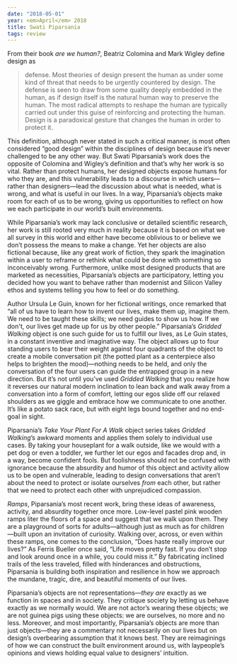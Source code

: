 ```yaml
---
date: "2018-05-01"
year: <em>April</em> 2018
title: Swati Piparsania
tags: review
---
```


From their book *are we human?*, Beatriz Colomina and Mark Wigley define design as
> defense. Most theories of design present the human as under some kind of threat that needs to be urgently countered by design. The defense is seen to draw from some quality deeply embedded in the human, as if design itself is the natural human way to preserve the human. The most radical attempts to reshape the human are typically carried out under this guise of reinforcing and protecting the human. Design is a paradoxical gesture that changes the human in order to protect it.

This definition, although never stated in such a critical manner, is most often considered “good design” within the disciplines of design because it’s never challenged to be any other way. But Swati Piparsania’s work does the opposite of Colomina and Wigley’s definition and that’s why her work is so vital. Rather than protect humans, her designed objects expose humans for who they are, and this vulnerability leads to a discourse in which users—rather than designers—lead the discussion about what is needed, what is wrong, and what is useful in our lives. In a way, Piparsania’s objects make room for each of us to be wrong, giving us opportunities to reflect on how we each participate in our world’s built environments.

While Piparsania’s work may lack conclusive or detailed scientific research, her work is still rooted very much in reality because it is based on what we all survey in this world and either have become oblivious to or believe we don’t possess the means to make a change. Yet her objects are also fictional because, like any great work of fiction, they spark the imagination within a user to reframe or rethink what could be done with something so inconceivably wrong. Furthermore, unlike most designed products that are marketed as necessities, Piparsania’s objects are participatory, letting you decided how you want to behave rather than modernist and Silicon Valley ethos and systems telling you how to feel or do something.

Author Ursula Le Guin, known for her fictional writings, once remarked that “all of us have to learn how to invent our lives, make them up, imagine them. We need to be taught these skills; we need guides to show us how. If we don't, our lives get made up for us by other people.” Piparsania’s *Gridded Walking* object is one such guide for us to fulfill our lives, as Le Guin states, in a constant inventive and imaginative way. The object allows up to four standing users to bear their weight against four quadrants of the object to create a mobile conversation pit (the potted plant as a centerpiece also helps to brighten the mood)—nothing needs to be held, and only the conversation of the four users can guide the entrapped group in a new direction. But it’s not until you’ve used *Gridded Walking* that you realize how it reverses our natural modern inclination to lean back and walk away from a conversation into a form of comfort, letting our egos slide off our relaxed shoulders as we giggle and embrace how we communicate to one another. It’s like a potato sack race, but with eight legs bound together and no end-goal in sight.

Piparsania’s *Take Your Plant For A Walk* object series takes *Gridded Walking*’s awkward moments and applies them solely to individual use cases. By taking your houseplant for a walk outside, like we would with a pet dog or even a toddler, we further let our egos and facades drop and, in a way, become confident fools. But foolishness should not be confused with ignorance because the absurdity and humor of this object and activity allow us to be open and vulnerable, leading to design conversations that aren’t about the need to protect or isolate ourselves *from* each other, but rather that we need to protect each other with unprejudiced compassion.

*Ramps*, Piparsania’s most recent work, bring these ideas of awareness, activity, and absurdity together once more. Low-level pastel pink wooden ramps liter the floors of a space and suggest that we walk upon them. They are a playground of sorts for adults—although just as much as for children—built upon an invitation of curiosity. Walking over, across, or even within these ramps, one comes to the conclusion, “Does haste really improve our lives?” As Ferris Bueller once said, “Life moves pretty fast. If you don’t stop and look around once in a while, you could miss it.” By fabricating inclined trails of the less traveled, filled with hinderances and obstructions, Piparsania is building both inspiration and resilience in how we approach the mundane, tragic, dire, and beautiful moments of our lives.  

Piparsania’s objects are not representations—*they are* exactly as we function in spaces and in society. They critique society by letting us behave exactly as we normally would. We are not actor’s wearing these objects; we are not guinea pigs using these objects: we are ourselves, no more and no less. Moreover, and most importantly, Piparsania’s objects are more than just objects—they are a commentary not necessarily on our lives but on design’s overbearing assumption that it knows best. They are reimaginings of how we can construct the built environment around us, with laypeople’s opinions and views holding equal value to designers’ intuition. 